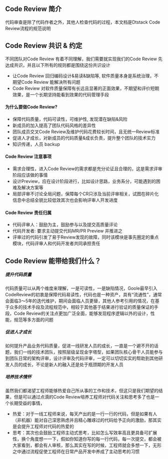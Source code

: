 ## Code Review 简介

  代码审查是除了代码作者之外，其他人检查代码的过程，本文档是Dtstack Code Review流程的规范说明
## Code Review 共识 & 约定

   不同团队对Code Review 有着不同理解，我们需要就实现我们的Code Review 先达成共识，并且以下所有的规则都是围绕这份共识设计
   + 让Code Review 回归编码设计&易读&缺陷等, 软件质量本身是系统治理，不期望Code Review 能解决所有问题
   + Code Review 对软件质量保障有长远且显著的正面效果，不期望和评价短期效果，是一个长期坚持能看到效果的代码管理手段
   #### 为什么要做Code Review?

   + 保障代码质量，代码可读性，可维护性, 发现潜在缺陷&风险
   + 新成员的加入提高了团队代码风格的差异性
   + 团队成员交叉Code Review及维护代码花费较长时间，且无统一Review标准
   + 促进人才成长，对新成员的代码质量&成长负责，提升整个团队的技术实力
   + 知识传递，人员 backup
   #### Code Review 注意事项

   + 需求合理性，进入Code Review的需求都是充分论证且合理的，这是需求评审阶段应该做的事情
   + 设计Preview，应在设计阶段进行，比如设计思路，业务系分，可能遇到的困难及解决方案等
   + 局部评审不讨论全局问题，保障每个CR只涉及当前评审相关，试图在碎片化信息中总结全貌比较低效其次也会影响评审人开发进度
   #### Code Review 责任归属

   + 代码评审人：鼓励为主，鼓励参与以及提交高质量评论
   + 代码开发者: 要求主动提交代码MR/PR Preview 并推进之
   + 评审过的代码引发了易于Review发现的故障，同时该模块是事先圈定的重点模块，代码评审人和代码开发者共同承担责任
## Code Review 能带给我们什么？
   ##### 提升代码质量

   代码质量可以从两个维度来理解，一是可读性，一是缺陷情况，Goole最早引入CodeReview的初衷是保障代码易读性，代码也是一种资产，具有“流通性”，通常会面临3～5年的迭代维护，期间会面临人员更替，其他人参考引用的情况，在基于众多的技术手段及流程规范中，相较于其他基于结果进行验证的质量保证的手段，Code Review的关注点更加广泛全面，能够发现程序逻辑以外的设计，性能，规范等多方面的问题
   ##### 促进人才成长

   如何提升产品业务代码质量，促进一线研发人员的成长，一直是一个避不开的话题，我们一线的技术团队，按照层级呈现金字塔型，如果团队核心骨干人员能参与到团队日常的架构评审，设计评审及代码评审，一定可以切切实实的帮助到其他研发人员的成长，不论是新人的融入还是处于瓶颈期的开发人员

   ##### 培养技术情怀

   虽然我们都渴望工程师能够热爱自己所从事的工作和技术，但这只是我们期望的结果，但是可以通过点滴的Code Review培养工程师对代码关注和思考多了也是一个长期受益的事情，
   + 热爱：对于一线工程师来说，每天产出的是一行一行的代码，但是如果有人（非机器）能对自己深思熟虑并且精心雕琢过的代码给予正向的激励，那其实是会提升工程师对代码的热爱的
   + 思考：其次也会鼓励工程师主动式思考，比如怎么写效率高且更具备可扩展性，换个角度想一一下，假如你知道你写的每一行代码，每一次提交，都会被大家看到，都会有人审核，那么其实在写的时候，工程师就会多想一下，无形之中通过流程促使工程师在日常产品开发中养成了主动思考的习惯

## 
